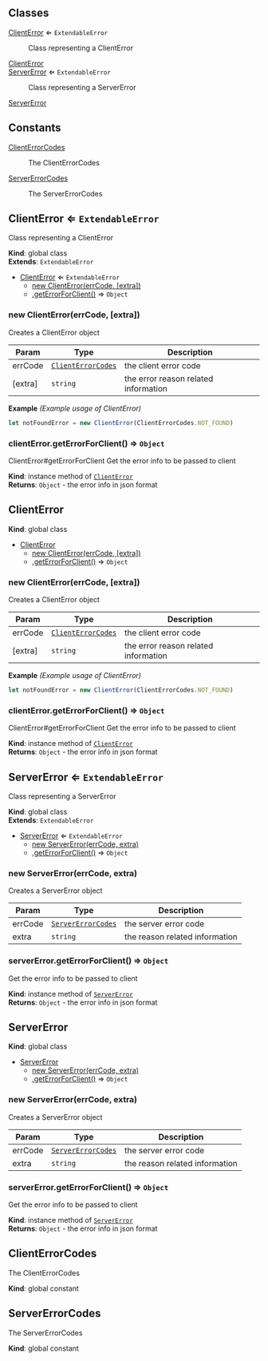 ## Classes

<dl>
<dt><a href="#ClientError">ClientError</a> ⇐ <code>ExtendableError</code></dt>
<dd><p>Class representing a ClientError</p>
</dd>
<dt><a href="#ClientError">ClientError</a></dt>
<dd></dd>
<dt><a href="#ServerError">ServerError</a> ⇐ <code>ExtendableError</code></dt>
<dd><p>Class representing a ServerError</p>
</dd>
<dt><a href="#ServerError">ServerError</a></dt>
<dd></dd>
</dl>

## Constants

<dl>
<dt><a href="#ClientErrorCodes">ClientErrorCodes</a></dt>
<dd><p>The ClientErrorCodes</p>
</dd>
<dt><a href="#ServerErrorCodes">ServerErrorCodes</a></dt>
<dd><p>The ServerErrorCodes</p>
</dd>
</dl>

<a name="ClientError"></a>

## ClientError ⇐ <code>ExtendableError</code>
Class representing a ClientError

**Kind**: global class  
**Extends**: <code>ExtendableError</code>  

* [ClientError](#ClientError) ⇐ <code>ExtendableError</code>
    * [new ClientError(errCode, [extra])](#new_ClientError_new)
    * [.getErrorForClient()](#ClientError+getErrorForClient) ⇒ <code>Object</code>

<a name="new_ClientError_new"></a>

### new ClientError(errCode, [extra])
Creates a ClientError object


| Param | Type | Description |
| --- | --- | --- |
| errCode | [<code>ClientErrorCodes</code>](#ClientErrorCodes) | the client error code |
| [extra] | <code>string</code> | the error reason related information |

**Example** *(Example usage of ClientError)*  
```js
let notFoundError = new ClientError(ClientErrorCodes.NOT_FOUND)
```
<a name="ClientError+getErrorForClient"></a>

### clientError.getErrorForClient() ⇒ <code>Object</code>
ClientError#getErrorForClient
Get the error info to be passed to client

**Kind**: instance method of [<code>ClientError</code>](#ClientError)  
**Returns**: <code>Object</code> - the error info in json format  
<a name="ClientError"></a>

## ClientError
**Kind**: global class  

* [ClientError](#ClientError)
    * [new ClientError(errCode, [extra])](#new_ClientError_new)
    * [.getErrorForClient()](#ClientError+getErrorForClient) ⇒ <code>Object</code>

<a name="new_ClientError_new"></a>

### new ClientError(errCode, [extra])
Creates a ClientError object


| Param | Type | Description |
| --- | --- | --- |
| errCode | [<code>ClientErrorCodes</code>](#ClientErrorCodes) | the client error code |
| [extra] | <code>string</code> | the error reason related information |

**Example** *(Example usage of ClientError)*  
```js
let notFoundError = new ClientError(ClientErrorCodes.NOT_FOUND)
```
<a name="ClientError+getErrorForClient"></a>

### clientError.getErrorForClient() ⇒ <code>Object</code>
ClientError#getErrorForClient
Get the error info to be passed to client

**Kind**: instance method of [<code>ClientError</code>](#ClientError)  
**Returns**: <code>Object</code> - the error info in json format  
<a name="ServerError"></a>

## ServerError ⇐ <code>ExtendableError</code>
Class representing a ServerError

**Kind**: global class  
**Extends**: <code>ExtendableError</code>  

* [ServerError](#ServerError) ⇐ <code>ExtendableError</code>
    * [new ServerError(errCode, extra)](#new_ServerError_new)
    * [.getErrorForClient()](#ServerError+getErrorForClient) ⇒ <code>Object</code>

<a name="new_ServerError_new"></a>

### new ServerError(errCode, extra)
Creates a ServerError object


| Param | Type | Description |
| --- | --- | --- |
| errCode | [<code>ServerErrorCodes</code>](#ServerErrorCodes) | the server error code |
| extra | <code>string</code> | the reason related information |

<a name="ServerError+getErrorForClient"></a>

### serverError.getErrorForClient() ⇒ <code>Object</code>
Get the error info to be passed to client

**Kind**: instance method of [<code>ServerError</code>](#ServerError)  
**Returns**: <code>Object</code> - the error info in json format  
<a name="ServerError"></a>

## ServerError
**Kind**: global class  

* [ServerError](#ServerError)
    * [new ServerError(errCode, extra)](#new_ServerError_new)
    * [.getErrorForClient()](#ServerError+getErrorForClient) ⇒ <code>Object</code>

<a name="new_ServerError_new"></a>

### new ServerError(errCode, extra)
Creates a ServerError object


| Param | Type | Description |
| --- | --- | --- |
| errCode | [<code>ServerErrorCodes</code>](#ServerErrorCodes) | the server error code |
| extra | <code>string</code> | the reason related information |

<a name="ServerError+getErrorForClient"></a>

### serverError.getErrorForClient() ⇒ <code>Object</code>
Get the error info to be passed to client

**Kind**: instance method of [<code>ServerError</code>](#ServerError)  
**Returns**: <code>Object</code> - the error info in json format  
<a name="ClientErrorCodes"></a>

## ClientErrorCodes
The ClientErrorCodes

**Kind**: global constant  
<a name="ServerErrorCodes"></a>

## ServerErrorCodes
The ServerErrorCodes

**Kind**: global constant  
